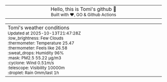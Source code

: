 
<div align="center">
<table>
<tbody>
<td align="center">
<img width="2000" height="0"><br>
Hello, this is Tomi's github 👋<br>
<sup>Built with ❤️, GO & Github Actions</sup><br>
<img width="2000" height="0">
</td>
</tbody>
</table>
</div>
<table>
<tbody>
<td align="left">
<img width="2000" height="0"><br>
Tomi's weather conditions<br>
<sup>Updated at 2025-10-13T21:47:28Z</sup><br>
<sup>:low_brightness: Few Clouds</sup><br>
<sup>:thermometer: Temperature 25.47 </sup><br>
<sup>:thermometer: Feels like 26.58</sup><br>
<sup>:sweat_drops: Humidity 96%</sup><br>
<sup>:mask: PM2.5 55.22 μg/m3</sup><br>
<sup>:cyclone: Wind 0.51m/s </sup><br>
<sup>:telescope: Visibility 10000m </sup><br>
<sup>:droplet: Rain 0mm/last 1h </sup><br>
<img width="2000" height="0">
</td>
<td align="left">
<img width="2000" height="0"><br>
<br>
<img width="2000" height="0">
</td>
</tbody>
</table>
</div>
    